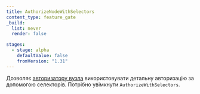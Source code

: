 ```yaml
---
title: AuthorizeNodeWithSelectors
content_type: feature_gate
_build:
  list: never
  render: false

stages:
  - stage: alpha
    defaultValue: false
    fromVersion: "1.31"
---
```

Дозволяє [авторизатору вузла](/uk/docs/reference/access-authn-authz/node/) використовувати детальну авторизацію за допомогою селекторів. Потрібно увімкнути `AuthorizeWithSelectors`.
